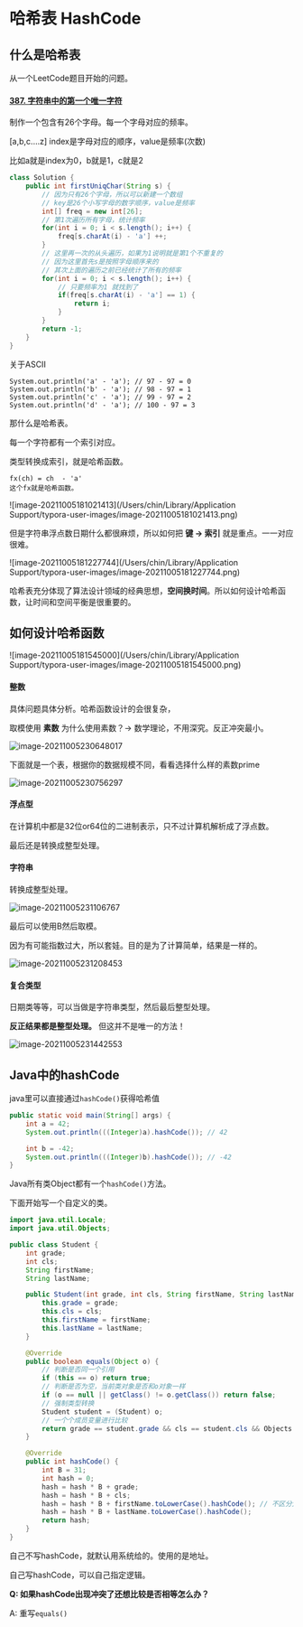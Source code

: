 # 哈希表 HashCode

## 什么是哈希表

从一个LeetCode题目开始的问题。

#### [387. 字符串中的第一个唯一字符](https://leetcode-cn.com/problems/first-unique-character-in-a-string/)

制作一个包含有26个字母。每一个字母对应的频率。

[a,b,c....z] index是字母对应的顺序，value是频率(次数)

比如a就是index为0，b就是1，c就是2

```java
class Solution {
    public int firstUniqChar(String s) {
        // 因为只有26个字母，所以可以新建一个数组
        // key是26个小写字母的数字顺序，value是频率
        int[] freq = new int[26];
        // 第1次遍历所有字母，统计频率
        for(int i = 0; i < s.length(); i++) {
            freq[s.charAt(i) - 'a'] ++;
        }
        // 这里再一次的从头遍历，如果为1说明就是第1个不重复的
        // 因为这里首先s是按照字母顺序来的
        // 其次上面的遍历之前已经统计了所有的频率
        for(int i = 0; i < s.length(); i++) {
            // 只要频率为1 就找到了
            if(freq[s.charAt(i) - 'a'] == 1) {
                return i;
            }
        }
        return -1;
    }
}
```

关于ASCII

```
System.out.println('a' - 'a'); // 97 - 97 = 0
System.out.println('b' - 'a'); // 98 - 97 = 1
System.out.println('c' - 'a'); // 99 - 97 = 2
System.out.println('d' - 'a'); // 100 - 97 = 3
```

那什么是哈希表。

每一个字符都有一个索引对应。

类型转换成索引，就是哈希函数。

```
fx(ch) = ch  - 'a'
这个fx就是哈希函数。
```

![image-20211005181021413](/Users/chin/Library/Application Support/typora-user-images/image-20211005181021413.png)

但是字符串浮点数日期什么都很麻烦，所以如何把 **键 → 索引** 就是重点。一一对应很难。

![image-20211005181227744](/Users/chin/Library/Application Support/typora-user-images/image-20211005181227744.png)



哈希表充分体现了算法设计领域的经典思想，**空间换时间**。所以如何设计哈希函数，让时间和空间平衡是很重要的。

## 如何设计哈希函数

![image-20211005181545000](/Users/chin/Library/Application Support/typora-user-images/image-20211005181545000.png)

#### 整数

具体问题具体分析。哈希函数设计的会很复杂，

取模使用 **素数** 为什么使用素数？→ 数学理论，不用深究。反正冲突最小。

![image-20211005230648017](https://raw.githubusercontent.com/chihokyo/image_host/develop/20211005230648.png)

下面就是一个表，根据你的数据规模不同，看看选择什么样的素数prime

![image-20211005230756297](https://raw.githubusercontent.com/chihokyo/image_host/develop/20211005230758.png)

#### 浮点型

在计算机中都是32位or64位的二进制表示，只不过计算机解析成了浮点数。

最后还是转换成整型处理。

#### 字符串

转换成整型处理。

![image-20211005231106767](https://raw.githubusercontent.com/chihokyo/image_host/develop/20211005231109.png)

最后可以使用B然后取模。

因为有可能指数过大，所以套娃。目的是为了计算简单，结果是一样的。

![image-20211005231208453](https://raw.githubusercontent.com/chihokyo/image_host/develop/20211005231209.png)

#### 复合类型

日期类等等，可以当做是字符串类型，然后最后整型处理。

**反正结果都是整型处理。** 但这并不是唯一的方法！

![image-20211005231442553](https://raw.githubusercontent.com/chihokyo/image_host/develop/20211005231443.png)

## Java中的hashCode

java里可以直接通过`hashCode()`获得哈希值

```java
public static void main(String[] args) {
    int a = 42;
    System.out.println(((Integer)a).hashCode()); // 42

    int b = -42;
    System.out.println(((Integer)b).hashCode()); // -42
}
```

Java所有类Object都有一个`hashCode()`方法。

下面开始写一个自定义的类。

```java
import java.util.Locale;
import java.util.Objects;

public class Student {
    int grade;
    int cls;
    String firstName;
    String lastName;

    public Student(int grade, int cls, String firstName, String lastName) {
        this.grade = grade;
        this.cls = cls;
        this.firstName = firstName;
        this.lastName = lastName;
    }

    @Override
    public boolean equals(Object o) {
        // 判断是否同一个引用
        if (this == o) return true;
        // 判断是否为空，当前类对象是否和o对象一样
        if (o == null || getClass() != o.getClass()) return false;
        // 强制类型转换
        Student student = (Student) o;
        // 一个个成员变量进行比较
        return grade == student.grade && cls == student.cls && Objects.equals(firstName, student.firstName) && Objects.equals(lastName, student.lastName);
    }

    @Override
    public int hashCode() {
        int B = 31;
        int hash = 0;
        hash = hash * B + grade;
        hash = hash * B + cls;
        hash = hash * B + firstName.toLowerCase().hashCode(); // 不区分大小写
        hash = hash * B + lastName.toLowerCase().hashCode();
        return hash;
    }
}

```

自己不写hashCode，就默认用系统给的。使用的是地址。

自己写hashCode，可以自己指定逻辑。

**Q: 如果hashCode出现冲突了还想比较是否相等怎么办？**

A: 重写`equals()`

  